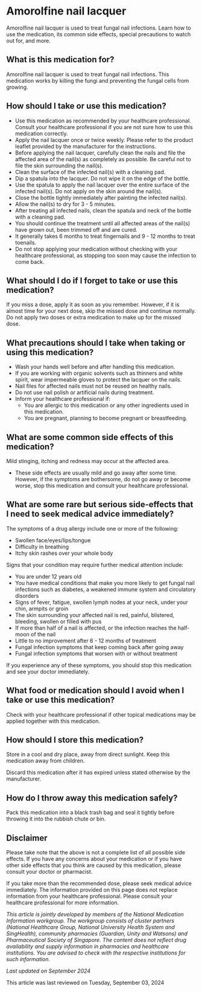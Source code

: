 # Amorolfine nail lacquer

Amorolfine nail lacquer is used to treat fungal nail infections. Learn how to use the medication, its common side effects, special precautions to watch out for, and more.

What is this medication for?
----------------------------

Amorolfine nail lacquer is used to treat fungal nail infections. This medication works by killing the fungi and preventing the fungal cells from growing.

How should I take or use this medication?
-----------------------------------------

* Use this medication as recommended by your healthcare professional. Consult your healthcare professional if you are not sure how to use this medication correctly.
* Apply the nail lacquer once or twice weekly. Please refer to the product leaflet provided by the manufacturer for the instructions.
* Before applying the nail lacquer, carefully clean the nails and file the affected area of the nail(s) as completely as possible. Be careful not to file the skin surrounding the nail(s).
* Clean the surface of the infected nail(s) with a cleaning pad.
* Dip a spatula into the lacquer. Do not wipe it on the edge of the bottle.
* Use the spatula to apply the nail lacquer over the entire surface of the infected nail(s). Do not apply on the skin around the nail(s).
* Close the bottle tightly immediately after painting the infected nail(s).
* Allow the nail(s) to dry for 3 - 5 minutes.
* After treating all infected nails, clean the spatula and neck of the bottle with a cleaning pad.
* You should continue the treatment until all affected areas of the nail(s) have grown out, been trimmed off and are cured.
* It generally takes 6 months to treat fingernails and 9 - 12 months to treat toenails.
* Do not stop applying your medication without checking with your healthcare professional, as stopping too soon may cause the infection to come back.

What should I do if I forget to take or use this medication?
------------------------------------------------------------

If you miss a dose, apply it as soon as you remember. However, if it is almost time for your next dose, skip the missed dose and continue normally. Do not apply two doses or extra medication to make up for the missed dose.

What precautions should I take when taking or using this medication?
--------------------------------------------------------------------

* Wash your hands well before and after handling this medication.
* If you are working with organic solvents such as thinners and white spirit, wear impermeable gloves to protect the lacquer on the nails.
* Nail files for affected nails must not be reused on healthy nails.
* Do not use nail polish or artificial nails during treatment.
* Inform your healthcare professional if:
  + You are allergic to this medication or any other ingredients used in this medication.
  + You are pregnant, planning to become pregnant or breastfeeding.

What are some common side effects of this medication?
-----------------------------------------------------

Mild stinging, itching and redness may occur at the affected area. 

* These side effects are usually mild and go away after some time. However, if the symptoms are bothersome, do not go away or become worse, stop this medication and consult your healthcare professional.

What are some rare but serious side-effects that I need to seek medical advice immediately?
-------------------------------------------------------------------------------------------

The symptoms of a drug allergy include one or more of the following:

* Swollen face/eyes/lips/tongue
* Difficulty in breathing
* Itchy skin rashes over your whole body

Signs that your condition may require further medical attention include:

* You are under 12 years old
* You have medical conditions that make you more likely to get fungal nail infections such as diabetes, a weakened immune system and circulatory disorders
* Signs of fever, fatigue, swollen lymph nodes at your neck, under your chin, armpits or groin
* The skin surrounding your affected nail is red, painful, blistered, bleeding, swollen or filled with pus
* If more than half of a nail is affected, or the infection reaches the half-moon of the nail
* Little to no improvement after 6 - 12 months of treatment
* Fungal infection symptoms that keep coming back after going away
* Fungal infection symptoms that worsen with or without treatment

If you experience any of these symptoms, you should stop this medication and see your doctor immediately.

What food or medication should I avoid when I take or use this medication?
--------------------------------------------------------------------------

Check with your healthcare professional if other topical medications may be applied together with this medication.

How should I store this medication?
-----------------------------------

Store in a cool and dry place, away from direct sunlight. Keep this medication away from children.

Discard this medication after it has expired unless stated otherwise by the manufacturer.

How do I throw away this medication safely?
-------------------------------------------

Pack this medication into a black trash bag and seal it tightly before throwing it into the rubbish chute or bin.

Disclaimer
----------

Please take note that the above is not a complete list of all possible side effects. If you have any concerns about your medication or if you have other side effects that you think are caused by this medication, please consult your doctor or pharmacist.

If you take more than the recommended dose, please seek medical advice immediately. The information provided on this page does not replace information from your healthcare professional. Please consult your healthcare professional for more information.

*This article is jointly developed by members of the National Medication Information workgroup. The workgroup consists of cluster partners (National Healthcare Group, National University Health System and SingHealth), community pharmacies (Guardian, Unity and Watsons) and Pharmaceutical Society of Singapore. The content does not reflect drug availability and supply information in pharmacies and healthcare institutions. You are advised to check with the respective institutions for such information.*

*Last updated on September 2024*

This article was last reviewed on
Tuesday, September 03, 2024